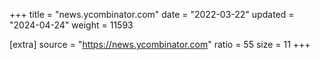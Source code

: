 +++
title = "news.ycombinator.com"
date = "2022-03-22"
updated = "2024-04-24"
weight = 11593

[extra]
source = "https://news.ycombinator.com"
ratio = 55
size = 11
+++
